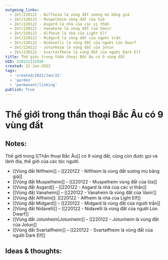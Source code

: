 ```yaml
---
outgoing_links:
  - Zet/220122 - Niflheim là vùng đất sương mù băng giá
  - Zet/220122 - Muspelheim vùng đất của lửa
  - Zet/220122 - Asgard là nhà của các vị thần
  - Zet/220122 - Vanaheim là vùng đất của Vanir
  - Zet/220122 - Alfheim là nhà của Light Elf
  - Zet/220122 - Midgard là vùng đất của người trần
  - Zet/220122 - Nidavelli là vùng đất của người Lùn Dwarf
  - Zet/220122 - Jotunheim là vùng đất của Jotun
  - Zet/220122 - Svartalfheim là vùng đất của người Dark Elf
title: Thế giới trong thần thoại Bắc Âu có 9 vùng đất
UID: 220122122926
created: 22-Jan-2022
tags:
  - 'created/2022/Jan/22'
  - 'garden'
  - 'permanent/linking'
publish: True
---
```

# Thế giới trong thần thoại Bắc Âu có 9 vùng đất

## Notes:
Thế giới trong [[Thần thoại Bắc Âu]] có 9 vùng đất, cũng còn được gọi và lãnh địa, thế giới của các tộc người:

- [[Vùng đất Niflheim]] – [[220122 - Niflheim là vùng đất sương mù băng giá]]
- [[Vùng đất Muspelheim]] – [[220122 - Muspelheim vùng đất của lửa]]
- [[Vùng đất Asgard]] - [[220122 - Asgard là nhà của các vị thần]]
- [[Vùng đất Vanaheim]] – [[220122 - Vanaheim là vùng đất của Vanir]]
- [[Vùng đất Alfheim]]: [[220122 - Alfheim là nhà của Light Elf]]
- [[Vùng đất Midgard]] – [[220122 - Midgard là vùng đất của người trần]]
- [[Vùng đất Nidavelli]] – [[220122 - Nidavelli là vùng đất của người Lùn Dwarf]]
- [[Vùng đất Jotunheim|Jotunheim]] – [[220122 - Jotunheim là vùng đất của Jotun]]
- [[Vùng đất Svartalfheim]] – [[220122 - Svartalfheim là vùng đất của người Dark Elf]]

## Ideas & thoughts:


